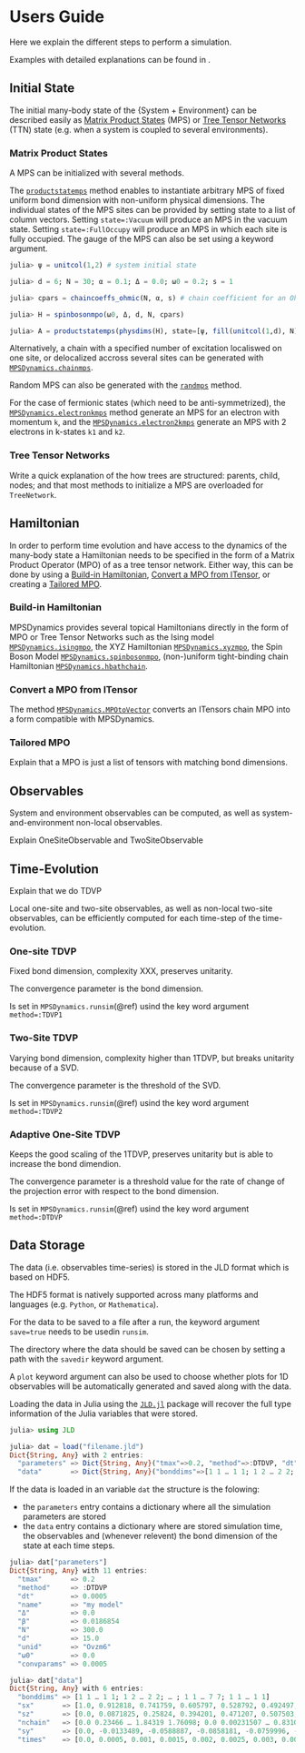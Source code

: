 # Users Guide

Here we explain the different steps to perform a simulation.

Examples with detailed explanations can be found in .

## Initial State

The initial many-body state of the {System + Environment} can be described easily as [Matrix Product States](@ref) (MPS) or [Tree Tensor Networks](@ref) (TTN) state (e.g. when a system is coupled to several environments).

### Matrix Product States

A MPS can be initialized with several methods.

The [`productstatemps`](@ref) method enables  to instantiate arbitrary MPS of fixed uniform bond dimension with non-uniform physical dimensions.
The individual states of the MPS sites can be provided by setting state to a list of column vectors. 
Setting `state=:Vacuum` will produce an MPS in the vacuum state. 
Setting `state=:FullOccupy` will produce an MPS in which each site is fully occupied.
The gauge of the MPS can also be set using a keyword argument.

```julia
julia> ψ = unitcol(1,2) # system initial state

julia> d = 6; N = 30; α = 0.1; Δ = 0.0; ω0 = 0.2; s = 1 

julia> cpars = chaincoeffs_ohmic(N, α, s) # chain coefficient for an Ohmic spectral density

julia> H = spinbosonmpo(ω0, Δ, d, N, cpars)

julia> A = productstatemps(physdims(H), state=[ψ, fill(unitcol(1,d), N)...]) # MPS representation of |ψ>|Vacuum>
```

Alternatively, a chain with a specified number of excitation localiswed on one site, or delocalized accross several sites can be generated with [`MPSDynamics.chainmps`](@ref).

Random MPS can also be generated with the [`randmps`](@ref) method.

For the case of fermionic states (which need to be anti-symmetrized), the [`MPSDynamics.electronkmps`](@ref) method generate an MPS for an electron with momentum `k`, and the [`MPSDynamics.electron2kmps`](@ref) generate an MPS with 2 electrons in k-states `k1` and `k2`.

### Tree Tensor Networks

Write a quick explanation of the how trees are structured: parents, child, nodes; and that most methods to initialize a MPS are overloaded for `TreeNetwork`. 

## Hamiltonian

In order to perform time evolution and have access to the dynamics of the many-body state a Hamiltonian needs to be specified in the form of a Matrix Product Operator (MPO) of as a tree tensor network.
Either way, this can be done by using a [Build-in Hamiltonian](@ref), [Convert a MPO from ITensor](@ref), or creating a [Tailored MPO](@ref).

### Build-in Hamiltonian

MPSDynamics provides several topical Hamiltonians directly in the form of MPO or Tree Tensor Networks such as the Ising model [`MPSDynamics.isingmpo`](@ref), the XYZ Hamiltonian [`MPSDynamics.xyzmpo`](@ref), the Spin Boson Model [`MPSDynamics.spinbosonmpo`](@ref), (non-)uniform tight-binding chain Hamiltonian [`MPSDynamics.hbathchain`](@ref).

### Convert a MPO from ITensor

The method [`MPSDynamics.MPOtoVector`](@ref) converts an ITensors chain MPO into a form compatible with MPSDynamics.

### Tailored MPO

Explain that a MPO is just a list of tensors with matching bond dimensions.

## Observables

System and environment observables can be computed, as well as system-and-environment non-local observables.

Explain OneSiteObservable and TwoSiteObservable

## Time-Evolution

Explain that we do TDVP

Local one-site and two-site observables, as well as non-local two-site observables, can be efficiently computed for each time-step of the time-evolution.


### One-site TDVP

Fixed bond dimension, complexity XXX, preserves unitarity.

The convergence parameter is the bond dimension.

Is set in `MPSDynamics.runsim`(@ref) usind the key word argument `method=:TDVP1`

### Two-Site TDVP

Varying bond dimension, complexity higher than 1TDVP, but breaks unitarity because of a SVD.

The convergence parameter is the threshold of the SVD.

Is set in `MPSDynamics.runsim`(@ref) usind the key word argument `method=:TDVP2`

### Adaptive One-Site TDVP

Keeps the good scaling of the 1TDVP, preserves unitarity but is able to increase the bond dimendion.

The convergence parameter is a threshold value for the rate of change of the projection error with respect to the bond dimension.

Is set in `MPSDynamics.runsim`(@ref) usind the key word argument `method=:DTDVP`

## Data Storage

The data (i.e. observables time-series) is stored in the JLD format which is based on HDF5.

The HDF5 format is natively supported across many platforms and languages (e.g. `Python`, or `Mathematica`).

For the data to be saved to a file after a run, the keyword argument `save=true` needs to be usedin `runsim`.

The directory where the data should be saved can be chosen by setting a path with the `savedir` keyword argument.

A `plot` keyword argument can also be used to choose whether plots for 1D observables will be automatically generated and saved along with the data. 

Loading the data in Julia using the [`JLD.jl`](https://github.com/JuliaIO/JLD.jl) package will recover the full type information of the Julia variables that were stored.

```julia
julia> using JLD

julia> dat = load("filename.jld")
Dict{String, Any} with 2 entries:
  "parameters" => Dict{String, Any}("tmax"=>0.2, "method"=>:DTDVP, "dt"=>0.0005…
  "data"       => Dict{String, Any}("bonddims"=>[1 1 … 1 1; 1 2 … 2 2; … ; 1 1 …
```

If the data is loaded in an variable `dat` the structure is the folowing:
- the `parameters` entry contains a dictionary where all the simulation parameters are stored
- the `data` entry contains a dictionary where are stored simulation time, the observables and (whenever relevent) the bond dimension of the state at each time steps. 

```julia
julia> dat["parameters"]
Dict{String, Any} with 11 entries:
  "tmax"       => 0.2
  "method"     => :DTDVP
  "dt"         => 0.0005
  "name"       => "my model"
  "Δ"          => 0.0
  "β"          => 0.0186854
  "N"          => 300.0
  "d"          => 15.0
  "unid"       => "Ovzm6"
  "ω0"         => 0.0
  "convparams" => 0.0005

julia> dat["data"]
Dict{String, Any} with 6 entries:
  "bonddims" => [1 1 … 1 1; 1 2 … 2 2; … ; 1 1 … 7 7; 1 1 … 1 1]
  "sx"       => [1.0, 0.912818, 0.741759, 0.605797, 0.528792, 0.492497, 0.47976…
  "sz"       => [0.0, 0.0871825, 0.25824, 0.394201, 0.471207, 0.507503, 0.52023…
  "nchain"   => [0.0 0.23466 … 1.84319 1.76098; 0.0 0.00231507 … 0.83105 0.9033…
  "sy"       => [0.0, -0.0133489, -0.0588887, -0.0858181, -0.0759996, -0.048539…
  "times"    => [0.0, 0.0005, 0.001, 0.0015, 0.002, 0.0025, 0.003, 0.0035, 0.00…



```
